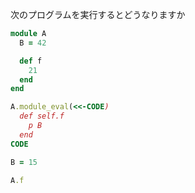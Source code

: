 次のプログラムを実行するとどうなりますか

```ruby
module A
  B = 42

  def f
    21
  end
end

A.module_eval(<<-CODE)
  def self.f
    p B
  end
CODE

B = 15

A.f
```
